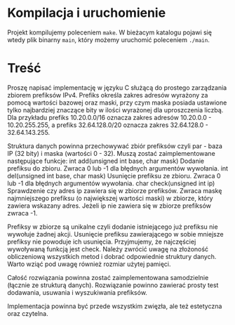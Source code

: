 # Kompilacja i uruchomienie
Projekt kompilujemy poleceniem `make`.
W bieżacym katalogu pojawi się wtedy plik binarny `main`, który możemy uruchomić poleceniem  `./main`.

# Treść
Proszę napisać implementację w języku C służącą do prostego zarządzania zbiorem prefiksów IPv4.
Prefiks określa zakres adresów wyrażony za pomocą wartości bazowej oraz maski,
przy czym maska posiada ustawione tylko najbardziej znaczące bity w ilości wyrażonej dla uproszczenia
liczbą.
Dla przykładu prefiks 10.20.0.0/16 oznacza zakres adresów 10.20.0.0 - 10.20.255.255,
a prefiks 32.64.128.0/20 oznacza zakres 32.64.128.0 - 32.64.143.255.

Struktura danych powinna przechowywać zbiór prefiksów czyli par - baza IP (32 bity) i maska (wartości 0 -
32).
Muszą zostać zaimplementowane następujące funkcje:
int add(unsigned int base, char mask)
Dodanie prefiksu do zbioru. Zwraca 0 lub -1 dla błędnych argumentów wywołania.
int del(unsigned int base, char mask)
Usunięcie prefiksu ze zbioru. Zwraca 0 lub -1 dla błędnych argumentów wywołania.
char check(unsigned int ip)
Sprawdzenie czy adres ip zawiera się w zbiorze prefiksów. Zwraca maskę najmniejszego prefiksu
(o największej wartości maski) w zbiorze, który zawiera wskazany adres. Jeżeli ip nie zawiera się w
zbiorze prefiksów zwraca -1.

Prefiksy w zbiorze są unikalne czyli dodanie istniejącego już prefiksu nie wywołuje żadnej akcji. Usunięcie
prefiksu zawierającego w sobie mniejsze prefiksy nie powoduje ich usunięcia.
Przyjmujemy, że najczęściej wywoływaną funkcją jest check. Należy zwrócić uwagę na złożoność
obliczeniową wszystkich metod i dobrać odpowiednie struktury danych. Warto wziąć pod uwagę również
rozmiar użytej pamięci.

Całość rozwiązania powinna zostać zaimplementowana samodzielnie (łącznie ze strukturą danych).
Rozwiązanie powinno zawierać prosty test dodawania, usuwania i wyszukiwania prefiksów.

Implementacja powinna być przede wszystkim zwięzła, ale też estetyczna oraz czytelna.
